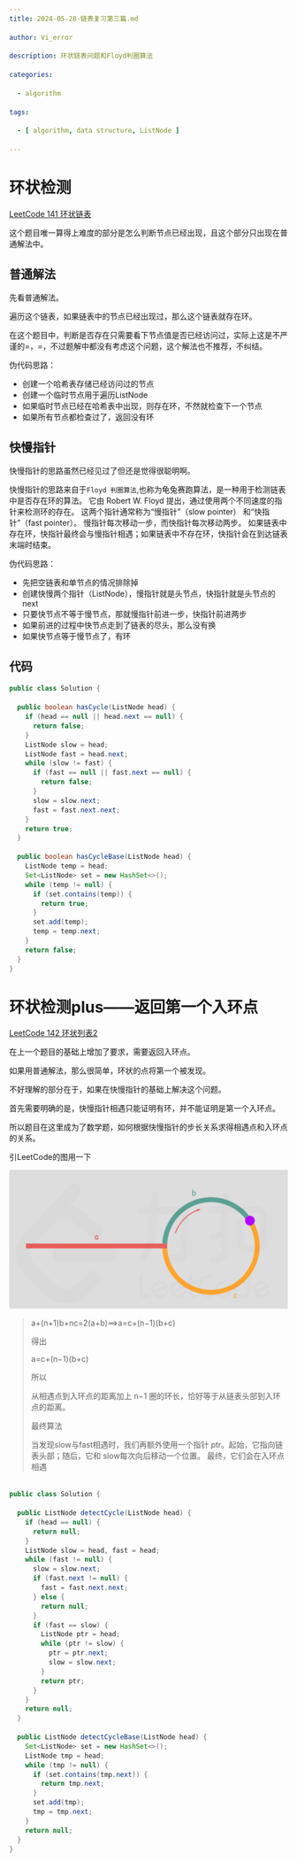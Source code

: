 ```yaml
---
title: 2024-05-28-链表复习第三篇.md

author: Vi_error

description: 环状链表问题和Floyd判圈算法

categories:

  - algorithm

tags:

  - [ algorithm, data structure, ListNode ]

---
```


# 环状检测

[LeetCode 141 环状链表](https://leetcode.cn/problems/linked-list-cycle/description/)

这个题目唯一算得上难度的部分是怎么判断节点已经出现，且这个部分只出现在普通解法中。

## 普通解法

先看普通解法。

遍历这个链表，如果链表中的节点已经出现过，那么这个链表就存在环。

在这个题目中，判断是否存在只需要看下节点值是否已经访问过，实际上这是不严谨的=，=，不过题解中都没有考虑这个问题，这个解法也不推荐，不纠结。

伪代码思路：

- 创建一个哈希表存储已经访问过的节点
- 创建一个临时节点用于遍历ListNode
- 如果临时节点已经在哈希表中出现，则存在环，不然就检查下一个节点
- 如果所有节点都检查过了，返回没有环

## 快慢指针

快慢指针的思路虽然已经见过了但还是觉得很聪明啊。

快慢指针的思路来自于`Floyd 判圈算法`,也称为龟兔赛跑算法，是一种用于检测链表中是否存在环的算法。
它由 Robert W. Floyd 提出，通过使用两个不同速度的指针来检测环的存在。
这两个指针通常称为“慢指针”（slow pointer） 和“快指针”（fast pointer）。
慢指针每次移动一步，而快指针每次移动两步。
如果链表中存在环，快指针最终会与慢指针相遇；如果链表中不存在环，快指针会在到达链表末端时结束。

伪代码思路：

- 先把空链表和单节点的情况排除掉
- 创建快慢两个指针（ListNode），慢指针就是头节点，快指针就是头节点的next
- 只要快节点不等于慢节点，那就慢指针前进一步，快指针前进两步
- 如果前进的过程中快节点走到了链表的尽头，那么没有换
- 如果快节点等于慢节点了，有环

## 代码

```java
public class Solution {

  public boolean hasCycle(ListNode head) {
    if (head == null || head.next == null) {
      return false;
    }
    ListNode slow = head;
    ListNode fast = head.next;
    while (slow != fast) {
      if (fast == null || fast.next == null) {
        return false;
      }
      slow = slow.next;
      fast = fast.next.next;
    }
    return true;
  }

  public boolean hasCycleBase(ListNode head) {
    ListNode temp = head;
    Set<ListNode> set = new HashSet<>();
    while (temp != null) {
      if (set.contains(temp)) {
        return true;
      }
      set.add(temp);
      temp = temp.next;
    }
    return false;
  }
}
```

# 环状检测plus——返回第一个入环点

[LeetCode 142 环状列表2](https://leetcode.cn/problems/linked-list-cycle-ii/description/)

在上一个题目的基础上增加了要求，需要返回入环点。

如果用普通解法，那么很简单，环状的点将第一个被发现。

不好理解的部分在于，如果在快慢指针的基础上解决这个问题。

首先需要明确的是，快慢指针相遇只能证明有环，并不能证明是第一个入环点。

所以题目在这里成为了数学题，如何根据快慢指针的步长关系求得相遇点和入环点的关系。

引LeetCode的图用一下

![inked-list-cycle-ii](../posts_image/linked-list-cycle-ii.png )

> a+(n+1)b+nc=2(a+b)⟹a=c+(n−1)(b+c)
>
> 得出
>
> a=c+(n−1)(b+c)
>
> 所以
>
> 从相遇点到入环点的距离加上 n−1 圈的环长，恰好等于从链表头部到入环点的距离。
>
> 最终算法
>
> 当发现slow与fast相遇时，我们再额外使用一个指针 ptr。起始，它指向链表头部；随后，它和 slow每次向后移动一个位置。
> 最终，它们会在入环点相遇

```java

public class Solution {

  public ListNode detectCycle(ListNode head) {
    if (head == null) {
      return null;
    }
    ListNode slow = head, fast = head;
    while (fast != null) {
      slow = slow.next;
      if (fast.next != null) {
        fast = fast.next.next;
      } else {
        return null;
      }
      if (fast == slow) {
        ListNode ptr = head;
        while (ptr != slow) {
          ptr = ptr.next;
          slow = slow.next;
        }
        return ptr;
      }
    }
    return null;
  }

  public ListNode detectCycleBase(ListNode head) {
    Set<ListNode> set = new HashSet<>();
    ListNode tmp = head;
    while (tmp != null) {
      if (set.contains(tmp.next)) {
        return tmp.next;
      }
      set.add(tmp);
      tmp = tmp.next;
    }
    return null;
  }
}
```
